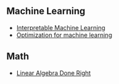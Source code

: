## Machine Learning
* [Interpretable Machine Learning](https://christophm.github.io/interpretable-ml-book/)
* [Optimization for machine learning](https://mathematical-tours.github.io/book-sources/optim-ml/OptimML.pdf)

## Math
* [Linear Algebra Done Right](https://zhangyk8.github.io/teaching/file_spring2018/linear_algebra_done_right.pdf)
